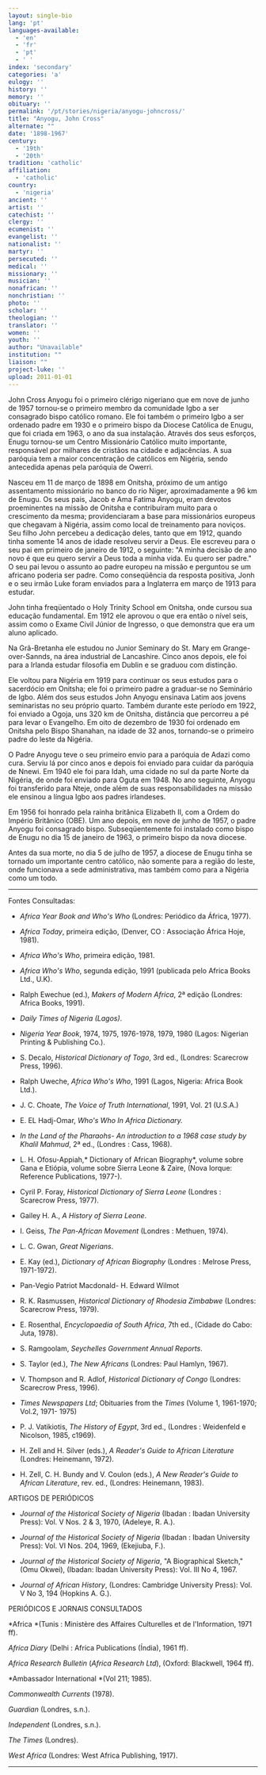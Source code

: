 ```yaml
---
layout: single-bio
lang: 'pt'
languages-available:
  - 'en'
  - 'fr'
  - 'pt'
  - ' '
index: 'secondary'
categories: 'a'
eulogy: ''
history: ''
memory: ''
obituary: ''
permalink: '/pt/stories/nigeria/anyogu-johncross/'
title: "Anyogu, John Cross"
alternate: ""
date: '1898-1967'
century:
  - '19th'
  - '20th'
tradition: 'catholic'
affiliation:
  - 'catholic'
country:
  - 'nigeria'
ancient: ''
artist: ''
catechist: ''
clergy: ''
ecumenist: ''
evangelist: ''
nationalist: ''
martyr: ''
persecuted: ''
medical: ''
missionary: ''
musician: ''
nonafrican: ''
nonchristian: ''
photo: ''
scholar: ''
theologian: ''
translator: ''
women: ''
youth: ''
author: "Unavailable"
institution: ""
liaison: ""
project-luke: ''
upload: 2011-01-01
---
```




John Cross Anyogu foi o primeiro clérigo nigeriano que em nove de junho de 1957 tornou-se o primeiro membro da comunidade Igbo a ser consagrado bispo católico romano. Ele foi também o primeiro Igbo a ser ordenado padre em 1930 e o primeiro bispo da Diocese Católica de Enugu, que foi criada em 1963, o ano da sua instalação. Através dos seus esforços, Enugu tornou-se um Centro Missionário Católico muito importante, responsável por milhares de cristãos na cidade e adjacências. A sua paróquia tem a maior concentração de católicos em Nigéria, sendo antecedida apenas pela paróquia de Owerri.

Nasceu em 11 de março de 1898 em Onitsha, próximo de um antigo assentamento missionário no banco do rio Niger, aproximadamente a 96 km de Enugu. Os seus pais, Jacob e Ama Fatima Anyogu, eram devotos proeminentes na missão de Onitsha e contribuíram muito para o crescimento da mesma; providenciaram a base para missionários europeus que chegavam à Nigéria, assim como local de treinamento para noviços. Seu filho John percebeu a dedicação deles, tanto que em 1912, quando tinha somente 14 anos de idade resolveu servir a Deus. Ele escreveu para o seu pai em primeiro de janeiro de 1912, o seguinte: "A minha decisão de ano novo é que eu quero servir a Deus toda a minha vida. Eu quero ser padre." O seu pai levou o assunto ao padre europeu na missão e perguntou se um africano poderia ser padre. Como conseqüência da resposta positiva, Jonh e o seu irmão Luke foram enviados para a Inglaterra em março de 1913 para estudar.

John tinha freqüentado o Holy Trinity School em Onitsha, onde cursou sua educação fundamental. Em 1912 ele aprovou o que era então o nível seis, assim como o Exame Civil Júnior de Ingresso, o que demonstra que era um aluno aplicado.

Na Grã-Bretanha ele estudou no Junior Seminary do St. Mary em Grange-over-Sannds, na área industrial de Lancashire. Cinco anos depois, ele foi para a Irlanda estudar filosofia em Dublin e se graduou com distinção.

Ele voltou para Nigéria em 1919 para continuar os seus estudos para o sacerdócio em Onitsha; ele foi o primeiro padre a graduar-se no Seminário de Igbo. Além dos seus estudos John Anyogu ensinava Latim aos jovens seminaristas no seu próprio quarto. Também durante este período em 1922, foi enviado a Ogoja, uns 320 km de Onitsha, distância que percorreu a pé para levar o Evangelho. Em oito de dezembro de 1930 foi ordenado em Onitsha pelo Bispo Shanahan, na idade de 32 anos, tornando-se o primeiro padre do leste da Nigéria.

O Padre Anyogu teve o seu primeiro envio para a paróquia de Adazi como cura. Serviu lá por cinco anos e depois foi enviado para cuidar da paróquia de Nnewi. Em 1940 ele foi para Idah, uma cidade no sul da parte Norte da Nigéria, de onde foi enviado para Oguta em 1948. No ano seguinte, Anyogu foi transferido para Nteje, onde além de suas responsabilidades na missão ele ensinou a língua Igbo aos padres irlandeses.

Em 1956 foi honrado pela rainha britânica Elizabeth II, com a Ordem do Império Britânico (OBE). Um ano depois, em nove de junho de 1957, o padre Anyogu foi consagrado bispo. Subseqüentemente foi instalado como bispo de Enugu no dia 15 de janeiro de 1963, o primeiro bispo da nova diocese.

Antes da sua morte, no dia 5 de julho de 1957, a diocese de Enugu tinha se tornado um importante centro católico, não somente para a região do leste, onde funcionava a sede administrativa, mas também como para a Nigéria como um todo.



---

Fontes Consultadas:

* *Africa Year Book and Who's Who* (Londres: Periódico da África, 1977).

* *Africa Today*, primeira edição, (Denver, CO : Associação África Hoje, 1981).

* *Africa Who's Who*, primeira edição, 1981.

* *Africa Who's Who*, segunda edição, 1991 (publicada pelo Africa Books Ltd., U.K).

* Ralph Ewechue (ed.), *Makers of Modern Africa*, 2ª edição (Londres: Africa Books, 1991).

* *Daily Times of Nigeria (Lagos)*.

* *Nigeria Year Book*, 1974, 1975, 1976-1978, 1979, 1980 (Lagos: Nigerian Printing & Publishing Co.).

* S. Decalo, *Historical Dictionary of Togo*, 3rd ed., (Londres: Scarecrow Press, 1996).

* Ralph Uweche, *Africa Who's Who*, 1991 (Lagos, Nigeria: Africa Book Ltd.).

* J. C. Choate, *The Voice of Truth International*, 1991, Vol. 21 (U.S.A.)

* E. EL Hadj-Omar, *Who's Who In Africa Dictionary.*

* *In the Land of the Pharaohs- An introduction to a 1968 case study by Khalil Mahmud*, 2ª ed., (Londres : Cass, 1968).

* L. H. Ofosu-Appiah,* Dictionary of African Biography*, volume sobre Gana e Etiópia, volume sobre Sierra Leone & Zaire, (Nova Iorque: Reference Publications, 1977-).

* Cyril P. Foray, *Historical Dictionary of Sierra Leone* (Londres : Scarecrow Press, 1977).

* Gailey H. A., *A History of Sierra Leone*.

* I. Geiss, *The Pan-African Movement* (Londres : Methuen, 1974).

* L. C. Gwan, *Great Nigerians*.

* E. Kay (ed.), *Dictionary of African Biography* (Londres : Melrose Press, 1971-1972).

* Pan-Vegio Patriot Macdonald- H. Edward Wilmot

* R. K. Rasmussen, *Historical Dictionary of Rhodesia Zimbabwe* (Londres: Scarecrow Press, 1979).

* E. Rosenthal, *Encyclopaedia of South Africa*, 7th ed., (Cidade do Cabo: Juta, 1978).

* S. Ramgoolam, *Seychelles Government Annual Reports*.

* S. Taylor (ed.), *The New Africans* (Londres: Paul Hamlyn, 1967).

* V. Thompson and R. Adlof, *Historical Dictionary of Congo* (Londres: Scarecrow Press, 1996).

* *Times Newspapers Ltd*; Obituaries from the *Times* (Volume 1, 1961-1970; Vol.2, 1971- 1975)

* P. J. Vatikiotis, *The History of Egypt*, 3rd ed., (Londres : Weidenfeld e Nicolson, 1985, c1969).

* H. Zell and H. Silver (eds.), *A Reader's Guide to African Literature* (Londres: Heinemann, 1972).

* H. Zell, C. H. Bundy and V. Coulon (eds.), *A New Reader's Guide to African Literature*, rev. ed., (Londres: Heinemann, 1983).

ARTIGOS DE PERIÓDICOS

* *Journal of the Historical Society of Nigeria* (Ibadan : Ibadan University Press): Vol. V Nos. 2 & 3, 1970, (Adeleye, R. A.).

* *Journal of the Historical Society of Nigeria* (Ibadan : Ibadan University Press): Vol. VI Nos. 204, 1969, (Ekejiuba, F.).

* *Journal of the Historical Society of Nigeria*, "A Biographical Sketch," (Omu Okwei), (Ibadan: Ibadan University Press): Vol. III No 4, 1967.

* *Journal of African History*, (Londres: Cambridge University Press): Vol. V No 3, 194 (Hopkins A. G.).

PERIÓDICOS E JORNAIS CONSULTADOS

*Africa *(Tunis : Ministère des Affaires Culturelles et de l'Information, 1971 ff).

*Africa Diary* (Delhi : Africa Publications (Índia), 1961 ff).

*Africa Research Bulletin* (*Africa Research Ltd*), (Oxford: Blackwell, 1964 ff).

*Ambassador International *(Vol 211; 1985).

*Commonwealth Currents* (1978).

*Guardian* (Londres, s.n.).

*Independent* (Londres, s.n.).

*The Times* (Londres).

*West Africa* (Londres: West Africa Publishing, 1917).

---
